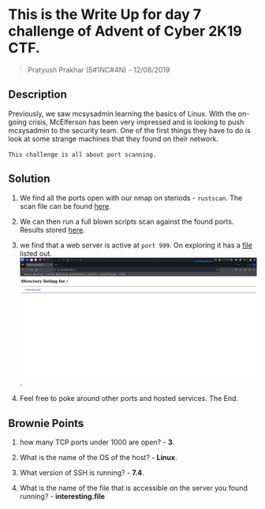 # This is the Write Up for day 7 challenge of Advent of Cyber 2K19 CTF.

> Pratyush Prakhar (5#1NC#4N) - 12/08/2019

## Description

Previously, we saw mcsysadmin learning the basics of Linux. With the on-going crisis, McElferson has been very impressed and is looking to push mcsysadmin to the security team. One of the first things they have to do is look at some strange machines that they found on their network. 

`This challenge is all about port scanning.`

## Solution

1. We find all the ports open with our nmap on steriods - `rustscan`. The scan file can be found [here](https://github.com/pratty010/CTF/blob/master/THM%20CTF/Advent%20of%20Cyber/2K19/day_7/rustscan/all.nmap).

2. We can then run a full blown scripts scan against the found ports. Results stored [here](https://github.com/pratty010/CTF/blob/master/THM%20CTF/Advent%20of%20Cyber/2K19/day_7/rustscan/main.nmap).

3. we find that a web server is active at `port 999`. On exploring it has a [file](https://github.com/pratty010/CTF/blob/master/THM%20CTF/Advent%20of%20Cyber/2K19/day_7/interesting.file) listed out.
![](https://github.com/pratty010/CTF/blob/master/THM%20CTF/Advent%20of%20Cyber/2K19/day_7/web.png).

4. Feel free to poke around other ports and hosted services. The End.


## Brownie Points

1. how many TCP ports under 1000 are open? - **3**.

2. What is the name of the OS of the host? - **Linux**.

3. What version of SSH is running? - **7.4**.

4. What is the name of the file that is accessible on the server you found running? - **interesting.file**



